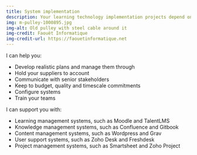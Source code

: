```yaml
---
title: System implementation
description: Your learning technology implementation projects depend on someone who can liaise between multiple technical and non-technical stakeholders.
img: m-pulley-1000895.jpg
img-alt: Old pulley with steel cable around it
img-credit: Faouët Informatique
img-credit-url: https://faouetinformatique.net
---
```

I can help you:

- Develop realistic plans and manage them through
- Hold your suppliers to account
- Communicate with senior stakeholders
- Keep to budget, quality and timescale commitments
- Configure systems
- Train your teams

I can support you with:

- Learning management systems, such as Moodle and TalentLMS
- Knowledge management systems, such as Confluence and Gitbook
- Content management systems, such as Wordpress and Grav
- User support systems, such as Zoho Desk and Freshdesk
- Project management systems, such as Smartsheet and Zoho Project
